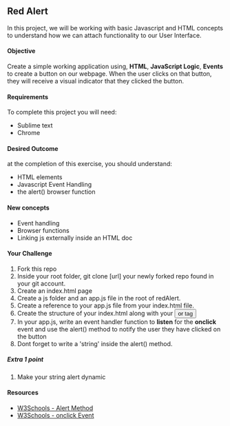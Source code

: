 <h2>Red Alert</h2>

<p>In this project, we will be working with basic Javascript and HTML concepts to understand how we can attach functionality to our User Interface.</p>

<h4>Objective</h4>
<p>Create a simple working application using, <b>HTML</b>, <b>JavaScript Logic</b>, <b>Events</b> to create a button on our webpage. When the user clicks on that button, they will receive a visual indicator that they clicked the button.</p>

<h4>Requirements</h4>
<p>To complete this project you will need:</p>
<ul>
  <li>Sublime text</li>
  <li>Chrome</li>
</ul>

<h4>Desired Outcome</h4>
<p>at the completion of this exercise, you should understand:</p>
<ul>
  <li>HTML elements</li>
  <li>Javascript Event Handling</li>
  <li>the alert() browser function</li>
</ul>

<h4>New concepts</h4>
<ul>
  <li>Event handling</li>
  <li>Browser functions</li>
  <li>Linking js externally inside an HTML doc</li>
</ul>

<h4>Your Challenge</h4>
<ol>
  <li>Fork this repo</li>
  <li>Inside your root folder, git clone [url] your newly forked repo found in your git account.</li>
  <li>Create an index.html page</li>
  <li>Create a js folder and an app.js file in the root of redAlert.</li>
  <li>Create a reference to your app.js file from your index.html file.</li>
  <li>Create the structure of your index.html along with your <button> or <a> tag</li>
  <li>In your app.js, write an event handler function to <b>listen</b> for the <b>onclick</b> event and use the alert() method to notify the user they have clicked on the button</li>
  <li>Dont forget to write a 'string' inside the alert() method.</li>
</ol>

<h5>Extra 1 point</h5>
<ol>
  <li>Make your string alert dynamic</li>
</ol>

<h4>Resources</h4>
<ul>
  <li><a href="http://www.w3schools.com/jsref/met_win_alert.asp">W3Schools - Alert Method</a></li>
  <li><a href="http://www.w3schools.com/jsref/event_onclick.asp">W3Schools - onclick Event</a></li>
</ul>

